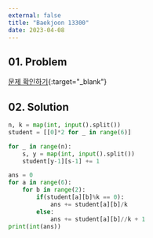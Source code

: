 ```yaml
---
external: false
title: "Baekjoon 13300"
date: 2023-04-08
---
```


## 01. Problem

[문제 확인하기](https://www.acmicpc.net/problem/13300){:target="_blank"}

## 02. Solution

```Python
n, k = map(int, input().split())
student = [[0]*2 for _ in range(6)]

for _ in range(n):
    s, y = map(int, input().split())
    student[y-1][s-1] += 1

ans = 0
for a in range(6):
    for b in range(2):
        if(student[a][b]%k == 0):
            ans += student[a][b]/k
        else:
            ans += student[a][b]//k + 1
print(int(ans))
```
